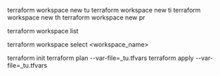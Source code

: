 terraform workspace new tu
terraform workspace new ti
terraform workspace new th
terraform workspace new pr

terraform workspace list

terraform workspace select <workspace_name>

terraform init
terraform plan --var-file=_tu.tfvars
terraform apply --var-file=_tu.tfvars